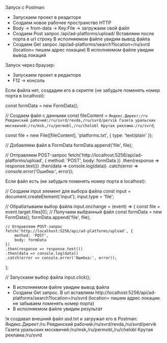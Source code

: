Запуск с Postman:
- Запускаем проект в реадкторе
- Создаем новое рабочее пространство HTTP
- Body -> from-data -> Key:File -> загружаем свой файл
- Создаем Post запрос /api/ad-platforms/upload/ Вставляем после порта в url строку
В исполняемом файле увидим вывод файла
- Создаем Get запрос /api/ad-platforms/search?location=/ru/svrd (location= пишем адрес локации)
В исполняемом файле увидим вывод локаций

Запуск через браузер:
- Запускаем проект в редакторе
- F12 -> консоль

Если файла нет, создадим его в скрипте (не забудьте поменять номер порта в localhost):

const formData = new FormData();

// Создаем файл с данными
const fileContent = `Яндекс.Директ:/ru
Ревдинский рабочий:/ru/svrd/revda,/ru/svrd/pervik
Газета уральских москвичей:/ru/msk,/ru/permobl,/ru/chelobl
Крутая реклама:/ru/svrd`;

const file = new File([fileContent], 'platforms.txt', { type: 'text/plain' });

// Добавляем файл в FormData
formData.append('file', file);

// Отправляем POST-запрос
fetch('http://localhost:5256/api/ad-platforms/upload', {
    method: 'POST',
    body: formData
})
.then(response => response.text())
.then(data => console.log(data))
.catch(error => console.error('Ошибка:', error));

Если файл есть (не забудьте поменять номер порта в localhost):

// Создаем input элемент для выбора файла
const input = document.createElement('input');
input.type = 'file';

// Обрабатываем выбор файла
input.onchange = (event) => {
    const file = event.target.files[0]; // Получаем выбранный файл
    const formData = new FormData();
    formData.append('file', file);

    // Отправляем POST-запрос
    fetch('http://localhost:5256/api/ad-platforms/upload', {
        method: 'POST',
        body: formData
    })
    .then(response => response.text())
    .then(data => console.log(data))
    .catch(error => console.error('Ошибка:', error));
};

// Запускаем выбор файла
input.click();

- В исполняемом файле увидим вывод файла
- Создаем Get запрос. В url вставляем http://localhost:5256/api/ad-platforms/search?location=/ru/svrd (location= пишем адрес локации. не забываем поменять номер порта)
- В исполняемом файле увидим результат 

!я создавал внешний файл asd.txt и загружал его в Postman:
Яндекс.Директ:/ru
Ревдинский рабочий:/ru/svrd/revda,/ru/svrd/pervik
Газета уральских москвичей:/ru/msk,/ru/permobl,/ru/chelobl
Крутая реклама:/ru/svrd 


